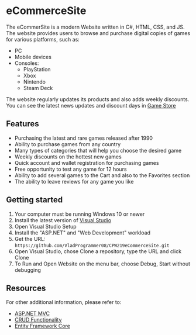 # eCommerceSite
The eCommerSite is a modern Website written in C#, HTML, CSS, and JS. The website provides users to browse and purchase digital copies of games for various platforms, such as:

- PC
- Mobile devices
- Consoles:
  - PlayStation
  - Xbox
  - Nintendo
  - Steam Deck
    
The website regularly updates its products and also adds weekly discounts. You can see the latest news updates and discount days in [Game Store](coming_soon)

## Features
- Purchasing the latest and rare games released after 1990
- Ability to purchase games from any country
- Many types of categories that will help you choose the desired game
- Weekly discounts on the hottest new games
- Quick account and wallet registration for purchasing games
- Free opportunity to test any game for 12 hours
- Ability to add several games to the Cart and also to the Favorites section
- The ability to leave reviews for any game you like

## Getting started
1. Your computer must be running Windows 10 or newer
1. Install the latest version of [Visual Studio](https://developer.microsoft.com/en-us/windows/downloads/)
1. Open Visual Studio Setup 
1. Install the "ASP.NET" and "Web Development" workload
1. Get the URL: `` https://github.com/VladProgrammer08/CPW219eCommerceSite.git ``
1. Open Visual Studio, chose Clone a repository, type the URL and click Clone
1. To Run and Open Website on the menu bar, choose Debug, Start without debugging

## Resources
For other additional information, please refer to:
- [ASP.NET MVC](https://learn.microsoft.com/en-us/aspnet/mvc/overview/getting-started/introduction/getting-started)
- [CRUD Functionality](https://learn.microsoft.com/en-us/aspnet/core/data/ef-mvc/crud?view=aspnetcore-8.0)
- [Entity Framework Core](https://learn.microsoft.com/en-us/ef/core/get-started/overview/first-app?tabs=netcore-cli)
